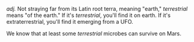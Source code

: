*adj.* Not straying far from its Latin root terra, meaning "earth," *terrestrial* means "of the earth." If it's *terrestrial*, you'll find it on earth. If it's extraterrestrial, you'll find it emerging from a UFO.

We know that at least some *terrestrial* microbes can survive on Mars.
